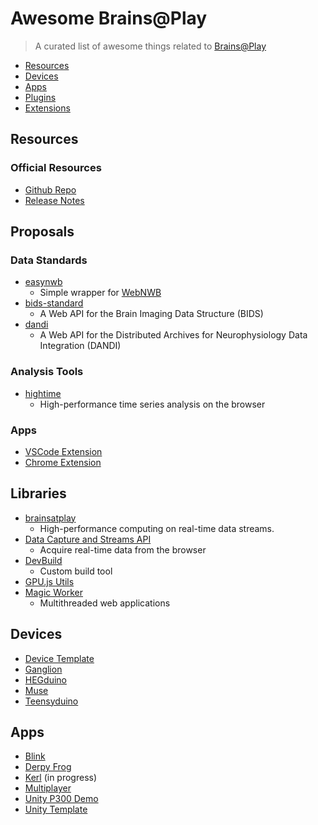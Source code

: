 
# Awesome Brains@Play 
> A curated list of awesome things related to [Brains@Play](https://github.com/brainsatplay/project)

- [Resources](#resources)
- [Devices](#devices)
- [Apps](#apps)
- [Plugins](#plugins)
- [Extensions](#extensions)

## Resources
### Official Resources
- [Github Repo](https://github.com/brainsatplay/project)
- [Release Notes](https://github.com/brainsatplay/project/releases)

## Proposals
### Data Standards
- [easynwb](https://github.com/garrettmflynn/easynwb)
    - Simple wrapper for [WebNWB](https://github.com/brainsatplay/webnwb)
- [bids-standard](https://github.com/garrettmflynn/bids-standard)
    - A Web API for the Brain Imaging Data Structure (BIDS)
- [dandi](https://github.com/garrettmflynn/dandi)
    - A Web API for the Distributed Archives for Neurophysiology Data Integration (DANDI)
### Analysis Tools
- [hightime](https://github.com/brainsatplay/hightime)
    - High-performance time series analysis on the browser

### Apps
- [VSCode Extension](https://github.com/brainsatplay/brainsatplay-vscode)
- [Chrome Extension](https://github.com/brainsatplay/brainsatplay-chrome)

## Libraries
- [brainsatplay](https://github.com/brainsatplay/brainsatplay)
    - High-performance computing on real-time data streams.
- [Data Capture and Streams API](https://github.com/brainsatplay/datastreams-api)
    - Acquire real-time data from the browser
- [DevBuild](https://github.com/brainsatplay/dev-build)
    - Custom build tool
- [GPU.js Utils](https://github.com/moothyknight/gpujsutils)
- [Magic Worker](https://github.com/brainsatplay/MagicWorker)
    - Multithreaded web applications
## Devices
- [Device Template](https://github.com/brainsatplay/device)
- [Ganglion](https://github.com/garrettmflynn/ganglion)
- [HEGduino](https://github.com/garrettmflynn/hegduino)
- [Muse](https://github.com/garrettmflynn/muse)
- [Teensyduino](https://github.com/garrettmflynn/teensy)

## Apps
- [Blink](https://github.com/brainsatplay/blink)
- [Derpy Frog](https://github.com/autumnauriel/FrogGame)
- [Kerl](https://github.com/ben-baqa/Kerl-Applet) (in progress)
- [Multiplayer](https://github.com/brainsatplay/multiplayer)
- [Unity P300 Demo](https://github.com/brainsatplay/unity-p300)
- [Unity Template](https://github.com/brainsatplay/unity)
